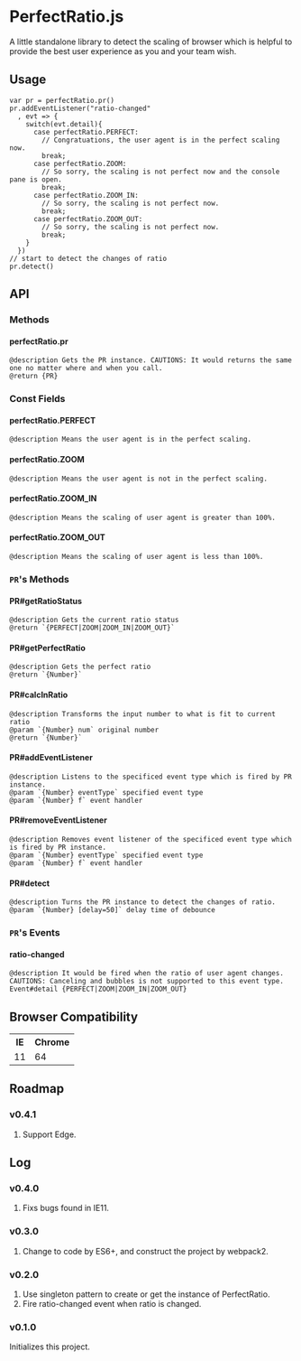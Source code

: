 # PerfectRatio.js
A little standalone library to detect the scaling of browser which is helpful to provide the best user experience as you and your team wish.

## Usage
```
var pr = perfectRatio.pr()
pr.addEventListener("ratio-changed"
  , evt => {
    switch(evt.detail){
      case perfectRatio.PERFECT:
        // Congratuations, the user agent is in the perfect scaling now.
        break;
      case perfectRatio.ZOOM:
        // So sorry, the scaling is not perfect now and the console pane is open.
        break;
      case perfectRatio.ZOOM_IN:
        // So sorry, the scaling is not perfect now.
        break;
      case perfectRatio.ZOOM_OUT:
        // So sorry, the scaling is not perfect now.
        break;
    }
  })
// start to detect the changes of ratio
pr.detect()
```

## API
### Methods
#### perfectRatio.pr
```
@description Gets the PR instance. CAUTIONS: It would returns the same one no matter where and when you call.
@return {PR}
```
### Const Fields
#### perfectRatio.PERFECT
```
@description Means the user agent is in the perfect scaling.
```
#### perfectRatio.ZOOM
```
@description Means the user agent is not in the perfect scaling.
```
#### perfectRatio.ZOOM_IN
```
@description Means the scaling of user agent is greater than 100%.
```
#### perfectRatio.ZOOM_OUT
```
@description Means the scaling of user agent is less than 100%.
```

### `PR`'s Methods
#### PR#getRatioStatus
```
@description Gets the current ratio status
@return `{PERFECT|ZOOM|ZOOM_IN|ZOOM_OUT}`
```

#### PR#getPerfectRatio
```
@description Gets the perfect ratio
@return `{Number}`
```

#### PR#calcInRatio
```
@description Transforms the input number to what is fit to current ratio
@param `{Number} num` original number
@return `{Number}`
```

#### PR#addEventListener
```
@description Listens to the specificed event type which is fired by PR instance.
@param `{Number} eventType` specified event type
@param `{Number} f` event handler
```

#### PR#removeEventListener
```
@description Removes event listener of the specificed event type which is fired by PR instance.
@param `{Number} eventType` specified event type
@param `{Number} f` event handler
```

#### PR#detect
```
@description Turns the PR instance to detect the changes of ratio.
@param `{Number} [delay=50]` delay time of debounce
```

### `PR`'s Events
#### ratio-changed
```
@description It would be fired when the ratio of user agent changes. CAUTIONS: Canceling and bubbles is not supported to this event type.
Event#detail {PERFECT|ZOOM|ZOOM_IN|ZOOM_OUT}
```

## Browser Compatibility
<table style="table-laytou:fixed;width:100%;border-collapse:collapsed;">
  <tr>
    <th>IE</th>
    <th>Chrome</th>
  </tr>
  <tr>
    <td>11</td>
    <td>64</td>
  </tr>
</table>

## Roadmap
### v0.4.1
1. Support Edge.

## Log
### v0.4.0
1. Fixs bugs found in IE11.
### v0.3.0
1. Change to code by ES6+, and construct the project by webpack2.
### v0.2.0
1. Use singleton pattern to create or get the instance of PerfectRatio.
2. Fire ratio-changed event when ratio is changed.
### v0.1.0
Initializes this project.
